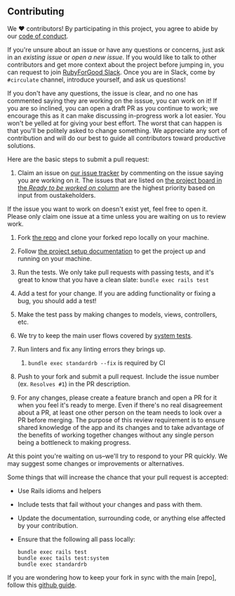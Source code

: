 ## Contributing

We ♥ contributors! By participating in this project, you agree to abide by our [code of conduct](./CODE_OF_CONDUCT).

If you're unsure about an issue or have any questions or concerns, just ask in an *existing issue* or *open a new issue*. If you would like to talk to other contributors and get more context about the project before jumping in, you can request to join [RubyForGood Slack](https://rubyforgood.herokuapp.com/). Once you are in Slack, come by `#circulate` channel, introduce yourself, and ask us questions!

If you don't have any questions, the issue is clear, and no one has commented saying they are working on the isssue, you can work on it! If you are so inclined, you can open a draft PR as you continue to work; we encourage this as it can make discussing in-progress work a lot easier. You won't be yelled at for giving your best effort. The worst that can happen is that you'll be politely asked to change something. We appreciate any sort of contribution and will do our best to guide all contributors toward productive solutions.

Here are the basic steps to submit a pull request:

1. Claim an issue on [our issue tracker](https://github.com/rubyforgood/circulate/issues) by commenting on the issue saying you are working on it. The issues that are listed on [the project board in the _Ready to be worked on_ column](https://github.com/rubyforgood/circulate/projects/4#column-10622874) are the highest priority based on input from oustakeholders.

If the issue you want to work on doesn't exist yet, feel free to open it. Please only claim one issue at a time unless you are waiting on us to review work.

1. Fork [the repo](https://github.com/rubyforgood/circulate) and clone your forked repo locally on your machine.

1. Follow [the project setup documentation](https://github.com/rubyforgood/circulate#developing) to get the project up and running on your machine.

1. Run the tests. We only take pull requests with passing tests, and it's great to know that you have a clean slate: `bundle exec rails test`

1. Add a test for your change. If you are adding functionality or fixing a bug, you should add a test!

1. Make the test pass by making changes to models, views, controllers, etc.

1. We try to keep the main user flows covered by [system tests](https://guides.rubyonrails.org/testing.html#system-testing).

1. Run linters and fix any linting errors they brings up.
   1. `bundle exec standardrb --fix` is required by CI

1. Push to your fork and submit a pull request. Include the issue number (ex. `Resolves #1`) in the PR description.

1. For any changes, please create a feature branch and open a PR for it when you feel it's ready to merge. Even if there's no real disagreement about a PR, at least one other person on the team needs to look over a PR before merging. The purpose of this review requirement is to ensure shared knowledge of the app and its changes and to take advantage of the benefits of working together changes without any single person being a bottleneck to making progress.

At this point you're waiting on us–we'll try to respond to your PR quickly. We may suggest some changes or improvements or alternatives.

Some things that will increase the chance that your pull request is accepted:

* Use Rails idioms and helpers
* Include tests that fail without your changes and pass with them.
* Update the documentation, surrounding code, or anything else affected by your contribution.
* Ensure that the following all pass locally:

  ```
  bundle exec rails test
  bundle exec tails test:system
  bundle exec standardrb
  ```

If you are wondering how to keep your fork in sync with the main [repo], follow this [github guide](https://help.github.com/en/github/collaborating-with-issues-and-pull-requests/syncing-a-fork).